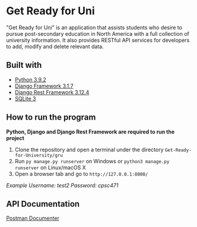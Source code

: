 # Get Ready for Uni
"Get Ready for Uni" is an application that assists students who desire to pursue post-secondary education in North America with a full collection of university information. It also provides RESTful API services for developers to add, modify and delete relevant data.

## Built with
- [Python 3.9.2](https://www.python.org/)
- [Django Framework 3.1.7](https://www.djangoproject.com/)
- [Django Rest Framework 3.12.4](https://www.django-rest-framework.org/)
- [SQLite 3](https://www.sqlite.org/index.html)
## How to run the program
**Python, Django and Django Rest Framework are required to run the project**
1. Clone the repository and open a terminal under the directory `Get-Ready-for-University/gru`
2. Run `py manage.py runserver` on Windows or `python3 manage.py runserver` on Linux/macOS X
3. Open a browser tab and go to `http://127.0.0.1:8000/`

*Example Username: test2 Password: cpsc471*

## API Documentation
[Postman Documenter](https://documenter.getpostman.com/view/14904284/TzJpizm5)
 


